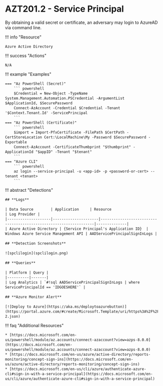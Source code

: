 # AZT201.2 - Service Principal

By obtaining a valid secret or certificate, an adversary may login to AzureAD via command line.

!!! info "Resource" 

	Azure Active Directory

!!! success "Actions"

	N/A

!!! example "Examples"

    === "Az PowerShell (Secret)"
		``` powershell
		$Credential = New-Object -TypeName System.Management.Automation.PSCredential -ArgumentList $ApplicationId, $SecurePassword
		Connect-AzAccount -Credential $Credential -Tenant '$Context.Tenant.Id' -ServicePrincipal
		```
    === "Az PowerShell (Certificate)"
		``` powershell
		$import = Import-PfxCertificate -FilePath $CertPath -CertStoreLocation Cert:\LocalMachine\My -Password $SecurePassword -Exportable
		Connect-AzAccount -CertificateThumbprint "$thumbprint" -ApplicationId "$appID" -Tenant "$tenant"
		```		
    === "Azure CLI"
		``` powershell
		az login --service-principal -u <app-id> -p <password-or-cert> --tenant <tenant>
		```		
		
!!! abstract "Detections"

	## **Logs**

	| Data Source        | Application     | Resource                                                            | Log Provider |
	|--------------------|---------------------|-------------------------------------------------------------------|--------------|
	| Azure Active Directory | {Service Principal's Application ID}	 | Windows Azure Service Management API	| AADServicePrincipalSignInLogs |

	## **Detection Screenshots**
    
	![spclilogin](spclilogin.png)
	
	## **Queries**	
	
	| Platform | Query |
    |----------|-------|
	| Log Analytics | `#!sql AADServicePrincipalSignInLogs | where ServicePrincipalId == 'IDGOESHERE'` |
	
	## **Azure Monitor Alert**
	
	[![Deploy to Azure](https://aka.ms/deploytoazurebutton)](https://portal.azure.com/#create/Microsoft.Template/uri/https%3A%2F%2Fraw.githubusercontent.com%2Fmicrosoft%2FAzDetectSuite%2Fmain%2FAzureThreatResearchMatrix%2FInitialAccess%2FAZT201%2FAZT201-2.json)

!!! faq "Additional Resources"

	* [https://docs.microsoft.com/en-us/powershell/module/az.accounts/connect-azaccount?view=azps-8.0.0](https://docs.microsoft.com/en-us/powershell/module/az.accounts/connect-azaccount?view=azps-8.0.0)
	* [https://docs.microsoft.com/en-us/azure/active-directory/reports-monitoring/concept-sign-ins](https://docs.microsoft.com/en-us/azure/active-directory/reports-monitoring/concept-sign-ins)
	* [https://docs.microsoft.com/en-us/cli/azure/authenticate-azure-cli#sign-in-with-a-service-principal](https://docs.microsoft.com/en-us/cli/azure/authenticate-azure-cli#sign-in-with-a-service-principal)